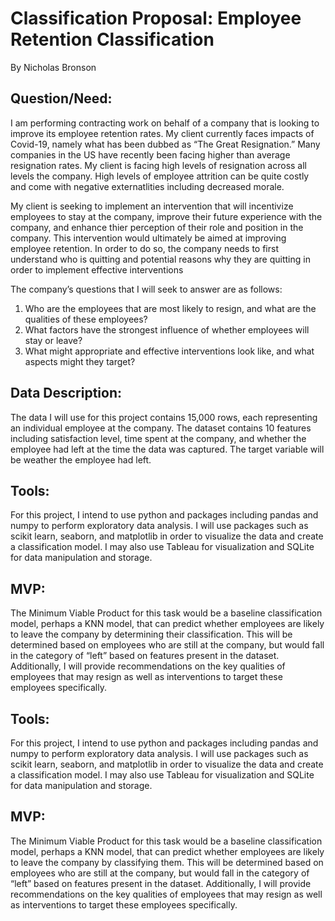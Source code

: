 # Classification Proposal: Employee Retention Classification

By Nicholas Bronson

## Question/Need:

I am performing contracting work on behalf of a company that is looking to improve its employee retention rates. My client currently faces impacts of Covid-19, namely what has been dubbed as “The Great Resignation.” Many companies in the US have recently been facing higher than average resignation rates. My client is facing high levels of resignation across all levels the company. High levels of employee attrition can be quite costly and come with negative externatlities including decreased morale. 

My client is seeking to implement an intervention that will incentivize employees to stay at the company, improve their future experience with the company, and enhance thier perception of their role and position in the company. This intervention would ultimately be aimed at improving employee retention. In order to do so, the company needs to first understand who is quitting and potential reasons why they are quitting in order to implement effective interventions

The company’s questions that I will seek to answer are as follows:

1) Who are the employees that are most likely to resign, and what are the qualities of these employees? 
2) What factors have the strongest influence of whether employees will stay or leave?
3) What might appropriate and effective interventions look like, and what aspects might they target? 

## Data Description: 

The data I will use for this project contains 15,000 rows, each representing an individual employee at the company. The dataset contains 10 features including satisfaction level, time spent at the company, and whether the employee had left at the time the data was captured. The target variable will be weather the employee had left. 

## Tools:

For this project, I intend to use python and packages including pandas and numpy to perform exploratory data analysis. I will use packages such as scikit learn, seaborn, and matplotlib in order to visualize the data and create a classification model. I may also use Tableau for visualization and SQLite for data manipulation and storage.

## MVP:

The Minimum Viable Product for this task would be a baseline classification model, perhaps a KNN model, that can predict whether employees are likely to leave the company by determining their classification. This will be determined based on employees who are still at the company, but would fall in the category of “left” based on features present in the dataset. Additionally, I will provide recommendations on the key qualities of employees that may resign as well as interventions to target these employees specifically. 

## Tools:

For this project, I intend to use python and packages including pandas and numpy to perform exploratory data analysis. I will use packages such as scikit learn, seaborn, and matplotlib in order to visualize the data and create a classification model. I may also use Tableau for visualization and SQLite for data manipulation and storage.

## MVP:

The Minimum Viable Product for this task would be a baseline classification model, perhaps a KNN model, that can predict whether employees are likely to leave the company by classifying them. This will be determined based on employees who are still at the company, but would fall in the category of “left” based on features present in the dataset. Additionally, I will provide recommendations on the key qualities of employees that may resign as well as interventions to target these employees specifically. 
